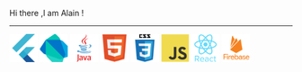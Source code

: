 Hi there ,I am Alain !

<hr></hr>

<div>
<img src="https://github.com/devicons/devicon/blob/master/icons/flutter/flutter-original.svg" alt="php Logo" with="50" height="50"/>
<img src="https://github.com/devicons/devicon/blob/master/icons/dart/dart-original.svg" alt="php Logo" with="50" height="50"/>
<img src="https://github.com/devicons/devicon/blob/master/icons/java/java-original-wordmark.svg" alt="Java Logo" with="50" height="50"/>
<img src="https://github.com/devicons/devicon/blob/master/icons/html5/html5-original.svg" alt="Hmtl Logo" with="50" height="50"/> 
<img src="https://github.com/devicons/devicon/blob/master/icons/css3/css3-original-wordmark.svg" alt="JavaScript Logo" with="50" height="50"/>
<img src="https://github.com/devicons/devicon/blob/master/icons/javascript/javascript-original.svg" alt="Css Logo" with="50" height="50"/>
<img src="https://github.com/devicons/devicon/blob/master/icons/react/react-original-wordmark.svg" alt="React Logo" with="50" height="50"/>
<img src="https://github.com/devicons/devicon/blob/master/icons/firebase/firebase-plain-wordmark.svg" alt="php Logo" with="50" height="50"/>
</div>


